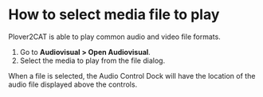 # How to select media file to play

Plover2CAT is able to play common audio and video file formats. 

1. Go to **Audiovisual > Open Audiovisual**.
2. Select the media to play from the file dialog.

When a file is selected, the Audio Control Dock will have the location of the audio file displayed above the controls.